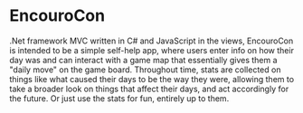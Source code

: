 # EncouroCon

.Net framework MVC written in C# and JavaScript in the views, EncouroCon is intended to be a simple self-help app, where users enter info
on how their day was and can interact with a game map that essentially gives them a "daily move" on the game board. Throughout time, stats
are collected on things like what caused their days to be the way they were, allowing them to take a broader look on things that affect
their days, and act accordingly for the future. Or just use the stats for fun, entirely up to them.
